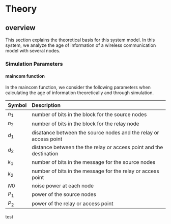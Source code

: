 # Theory
## overview 


This section explains the theoretical basis for this system model. In this system, we analyze the age of information of a wireless communication model with several nodes. 
### Simulation Parameters

#### maincom function
In the maincom function, we consider the following parameters when calculating the age of information theoretically and through simulation.


| Symbol       | Description                                                      |
|:--------------  |:---------------------------------------------------------------- |
| $n_{1}$      |number of bits in the block for the source nodes                  |
| $n_{2}$         |number of bits in the block for the relay node                    |
| $d_{1}$           | disatance between the source nodes and the relay or access point                             |
| $d_{2}$       | distance between the the relay or access point and the destination  |
| $k_{1}$  | number of bits in the message for the source nodes        |
| $k_{2}$    | number of bits in the message for the relay or access point   |
| $N0$                  |noise power  at each node                 |
| $P_{1}$         |  power of the source nodes                  |
| $P_{2}$       | power of the relay or access point|



test